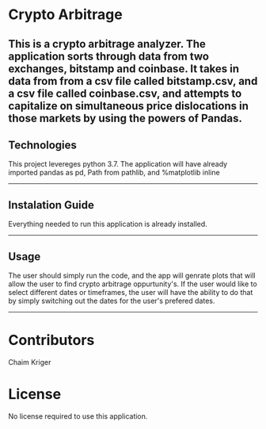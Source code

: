 # Crypto Arbitrage

This is a crypto arbitrage analyzer. The application sorts through data from two exchanges, bitstamp and coinbase. It takes in data from from a csv file called bitstamp.csv, and a csv file called coinbase.csv,  and attempts to capitalize on simultaneous price dislocations in those markets by using the powers of Pandas. 
---

## Technologies

This project levereges python 3.7. The application will have already imported pandas as pd, Path from pathlib, and %matplotlib inline

---

## Instalation Guide

Everything needed to run this application is already installed.

---

## Usage

The user should simply run the code, and the app will genrate plots that will allow the user to find crypto arbitrage oppurtunity's. If the user would like to select different dates or timeframes, the user will have the ability to do that by simply switching out the dates for the user's prefered dates.

---

# Contributors

Chaim Kriger

# License

No license required to use this application. 
